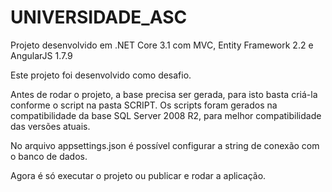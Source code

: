 # UNIVERSIDADE_ASC
Projeto desenvolvido em .NET Core 3.1 com MVC, Entity Framework 2.2 e AngularJS 1.7.9

Este projeto foi desenvolvido como desafio.

Antes de rodar o projeto, a base precisa ser gerada, para isto basta criá-la conforme o script na pasta SCRIPT. Os scripts foram 
gerados na compatibilidade da base SQL Server 2008 R2, para melhor compatibilidade das versões atuais.

No arquivo appsettings.json é possível configurar a string de conexão com o banco de dados.

Agora é só executar o projeto ou publicar e rodar a aplicação.

